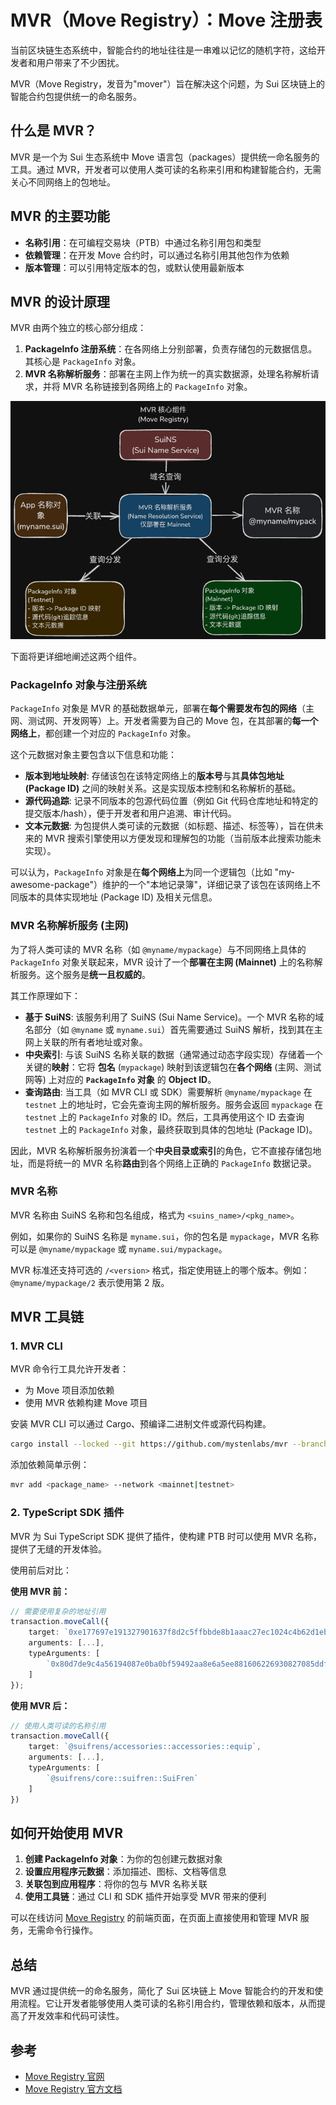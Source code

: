 # MVR（Move Registry）：Move 注册表

当前区块链生态系统中，智能合约的地址往往是一串难以记忆的随机字符，这给开发者和用户带来了不少困扰。

MVR（Move Registry，发音为"mover"）旨在解决这个问题，为 Sui 区块链上的智能合约包提供统一的命名服务。

## 什么是 MVR？

MVR 是一个为 Sui 生态系统中 Move 语言包（packages）提供统一命名服务的工具。通过 MVR，开发者可以使用人类可读的名称来引用和构建智能合约，无需关心不同网络上的包地址。

## MVR 的主要功能

- **名称引用**：在可编程交易块（PTB）中通过名称引用包和类型
- **依赖管理**：在开发 Move 合约时，可以通过名称引用其他包作为依赖
- **版本管理**：可以引用特定版本的包，或默认使用最新版本

## MVR 的设计原理

MVR 由两个独立的核心部分组成：

1. **PackageInfo 注册系统**：在各网络上分别部署，负责存储包的元数据信息。其核心是 `PackageInfo` 对象。
2. **MVR 名称解析服务**：部署在主网上作为统一的真实数据源，处理名称解析请求，并将 MVR 名称链接到各网络上的 `PackageInfo` 对象。

![mvr](./mvr.png)

下面将更详细地阐述这两个组件。

### PackageInfo 对象与注册系统

`PackageInfo` 对象是 MVR 的基础数据单元，部署在**每个需要发布包的网络**（主网、测试网、开发网等）上。开发者需要为自己的 Move 包，在其部署的**每一个网络上**，都创建一个对应的 `PackageInfo` 对象。

这个元数据对象主要包含以下信息和功能：

- **版本到地址映射**: 存储该包在该特定网络上的**版本号**与其**具体包地址 (Package ID)** 之间的映射关系。这是实现版本控制和名称解析的基础。
- **源代码追踪**: 记录不同版本的包源代码位置（例如 Git 代码仓库地址和特定的提交版本/hash），便于开发者和用户追溯、审计代码。
- **文本元数据**: 为包提供人类可读的元数据（如标题、描述、标签等），旨在供未来的 MVR 搜索引擎使用以方便发现和理解包的功能（当前版本此搜索功能未实现）。

可以认为，`PackageInfo` 对象是在**每个网络上**为同一个逻辑包（比如 "my-awesome-package"）维护的一个"本地记录簿"，详细记录了该包在该网络上不同版本的具体实现地址 (Package ID) 及相关元信息。

### MVR 名称解析服务 (主网)

为了将人类可读的 MVR 名称（如 `@myname/mypackage`）与不同网络上具体的 `PackageInfo` 对象关联起来，MVR 设计了一个**部署在主网 (Mainnet)** 上的名称解析服务。这个服务是**统一且权威的**。

其工作原理如下：

- **基于 SuiNS**: 该服务利用了 SuiNS (Sui Name Service)。一个 MVR 名称的域名部分（如 `@myname` 或 `myname.sui`）首先需要通过 SuiNS 解析，找到其在主网上关联的所有者地址或对象。
- **中央索引**: 与该 SuiNS 名称关联的数据（通常通过动态字段实现）存储着一个关键的**映射**：它将 **包名** (`mypackage`) 映射到该逻辑包在**各个网络** (主网、测试网等) 上对应的 **`PackageInfo` 对象** 的 **Object ID**。
- **查询路由**: 当工具（如 MVR CLI 或 SDK）需要解析 `@myname/mypackage` 在 `testnet` 上的地址时，它会先查询主网的解析服务。服务会返回 `mypackage` 在 `testnet` 上的 `PackageInfo` 对象的 ID。然后，工具再使用这个 ID 去查询 `testnet` 上的 `PackageInfo` 对象，最终获取到具体的包地址 (Package ID)。

因此，MVR 名称解析服务扮演着一个**中央目录或索引**的角色，它不直接存储包地址，而是将统一的 MVR 名称**路由**到各个网络上正确的 `PackageInfo` 数据记录。

### MVR 名称

MVR 名称由 SuiNS 名称和包名组成，格式为 `<suins_name>/<pkg_name>`。

例如，如果你的 SuiNS 名称是 `myname.sui`，你的包名是 `mypackage`，MVR 名称可以是 `@myname/mypackage` 或 `myname.sui/mypackage`。

MVR 标准还支持可选的 `/<version>` 格式，指定使用链上的哪个版本。例如：`@myname/mypackage/2` 表示使用第 2 版。

## MVR 工具链

### 1. MVR CLI

MVR 命令行工具允许开发者：

- 为 Move 项目添加依赖
- 使用 MVR 依赖构建 Move 项目

安装 MVR CLI 可以通过 Cargo、预编译二进制文件或源代码构建。

```bash
cargo install --locked --git https://github.com/mystenlabs/mvr --branch release mvr
```

添加依赖简单示例：

```bash
mvr add <package_name> --network <mainnet|testnet>
```

### 2. TypeScript SDK 插件

MVR 为 Sui TypeScript SDK 提供了插件，使构建 PTB 时可以使用 MVR 名称，提供了无缝的开发体验。

使用前后对比：

**使用 MVR 前：**

```typescript
// 需要使用复杂的地址引用
transaction.moveCall({
    target: `0xe177697e191327901637f8d2c5ffbbde8b1aaac27ec1024c4b62d1ebd1cd7430::accessories::equip`,
    arguments: [...],
    typeArguments: [
        `0x80d7de9c4a56194087e0ba0bf59492aa8e6a5ee881606226930827085ddf2332::suifren::SuiFren`
    ]
});
```

**使用 MVR 后：**

```typescript
// 使用人类可读的名称引用
transaction.moveCall({
    target: `@suifrens/accessories::accessories::equip`,
    arguments: [...],
    typeArguments: [
        `@suifrens/core::suifren::SuiFren`
    ]
})
```

## 如何开始使用 MVR

1. **创建 PackageInfo 对象**：为你的包创建元数据对象
2. **设置应用程序元数据**：添加描述、图标、文档等信息
3. **关联包到应用程序**：将你的包与 MVR 名称关联
4. **使用工具链**：通过 CLI 和 SDK 插件开始享受 MVR 带来的便利

可以在线访问 [Move Registry](https://www.moveregistry.com/apps) 的前端页面，在页面上直接使用和管理 MVR 服务，无需命令行操作。

## 总结

MVR 通过提供统一的命名服务，简化了 Sui 区块链上 Move 智能合约的开发和使用流程。它让开发者能够使用人类可读的名称引用合约，管理依赖和版本，从而提高了开发效率和代码可读性。

## 参考

- [Move Registry 官网](https://www.moveregistry.com)
- [Move Registry 官方文档](https://docs.suins.io/move-registry)
